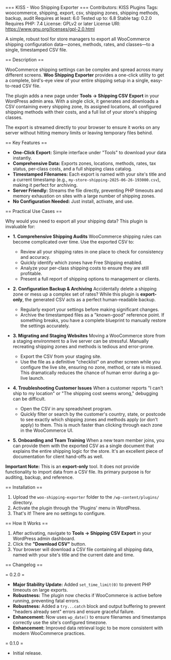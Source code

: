 === KISS - Woo Shipping Exporter ===
Contributors: KISS Plugins
Tags: woocommerce, shipping, export, csv, shipping zones, shipping methods, backup, audit
Requires at least: 6.0
Tested up to: 6.8
Stable tag: 0.2.0
Requires PHP: 7.4
License: GPLv2 or later
License URI: https://www.gnu.org/licenses/gpl-2.0.html
 
A simple, robust tool for store managers to export all WooCommerce shipping configuration data—zones, methods, rates, and classes—to a single, timestamped CSV file.
 
== Description ==
 
WooCommerce shipping settings can be complex and spread across many different screens. **Woo Shipping Exporter** provides a one-click utility to get a complete, bird's-eye view of your entire shipping setup in a single, easy-to-read CSV file.

The plugin adds a new page under **Tools → Shipping CSV Export** in your WordPress admin area. With a single click, it generates and downloads a CSV containing every shipping zone, its assigned locations, all configured shipping methods with their costs, and a full list of your store's shipping classes.

The export is streamed directly to your browser to ensure it works on any server without hitting memory limits or leaving temporary files behind.

== Key Features ==

* **One-Click Export:** Simple interface under "Tools" to download your data instantly.
* **Comprehensive Data:** Exports zones, locations, methods, rates, tax status, per-class costs, and a full shipping class catalog.
* **Timestamped Filenames:** Each export is named with your site's title and a current timestamp (e.g., `my-store-shipping-2025-06-26-193000.csv`), making it perfect for archiving.
* **Server Friendly:** Streams the file directly, preventing PHP timeouts and memory exhaustion on sites with a large number of shipping zones.
* **No Configuration Needed:** Just install, activate, and use.

== Practical Use Cases ==

Why would you need to export all your shipping data? This plugin is invaluable for:

* **1. Comprehensive Shipping Audits**
    WooCommerce shipping rules can become complicated over time. Use the exported CSV to:
    * Review all your shipping rates in one place to check for consistency and accuracy.
    * Quickly identify which zones have Free Shipping enabled.
    * Analyze your per-class shipping costs to ensure they are still profitable.
    * Present a full report of shipping options to management or clients.

* **2. Configuration Backup & Archiving**
    Accidentally delete a shipping zone or mess up a complex set of rates? While this plugin is **export-only**, the generated CSV acts as a perfect human-readable backup.
    * Regularly export your settings before making significant changes.
    * Archive the timestamped files as a "known-good" reference point. If something breaks, you have a complete blueprint to manually restore the settings accurately.

* **3. Migrating and Staging Websites**
    Moving a WooCommerce store from a staging environment to a live server can be stressful. Manually recreating shipping zones and methods is tedious and error-prone.
    * Export the CSV from your staging site.
    * Use the file as a definitive "checklist" on another screen while you configure the live site, ensuring no zone, method, or rate is missed. This dramatically reduces the chance of human error during a go-live launch.

* **4. Troubleshooting Customer Issues**
    When a customer reports "I can't ship to my location" or "The shipping cost seems wrong," debugging can be difficult.
    * Open the CSV in any spreadsheet program.
    * Quickly filter or search by the customer's country, state, or postcode to see exactly which shipping zones and methods apply (or don't apply) to them. This is much faster than clicking through each zone in the WooCommerce UI.

* **5. Onboarding and Team Training**
    When a new team member joins, you can provide them with the exported CSV as a single document that explains the entire shipping logic for the store. It's an excellent piece of documentation for client hand-offs as well.

**Important Note:** This is an **export-only** tool. It does not provide functionality to import data from a CSV file. Its primary purpose is for auditing, backup, and reference.

== Installation ==

1.  Upload the `woo-shipping-exporter` folder to the `/wp-content/plugins/` directory.
2.  Activate the plugin through the 'Plugins' menu in WordPress.
3.  That's it! There are no settings to configure.

== How It Works ==

1.  After activating, navigate to **Tools → Shipping CSV Export** in your WordPress admin dashboard.
2.  Click the **"Download CSV"** button.
3.  Your browser will download a CSV file containing all shipping data, named with your site's title and the current date and time.

== Changelog ==

= 0.2.0 =
* **Major Stability Update:** Added `set_time_limit(0)` to prevent PHP timeouts on large exports.
* **Robustness:** The plugin now checks if WooCommerce is active before running, preventing fatal errors.
* **Robustness:** Added a `try...catch` block and output buffering to prevent "headers already sent" errors and ensure graceful failure.
* **Enhancement:** Now uses `wp_date()` to ensure filenames and timestamps correctly use the site's configured timezone.
* **Enhancement:** Improved data retrieval logic to be more consistent with modern WooCommerce practices.

= 0.1.0 =
* Initial release.
